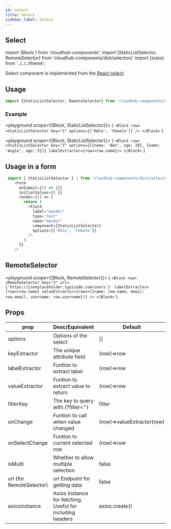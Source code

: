 ```yaml
---
id: select
title: Select
sidebar_label: Select
---
```


## Select


import {Block } from 'cloudhub-components';
import {StaticListSelector, RemoteSelector} from 'cloudhub-components/dist/selectors'
import {sizes} from '../../../theme';

Select component is implemented from the [React-select](https://react-select.com).

## Usage

```js
import {StaticListSelector, RemoteSelector} from 'cloudhub-components/dist/selectors'

```
### Example

<playground scope={{Block, StaticListSelector}}>
{
`<Block row>
    <StaticListSelector key="1" options={['Male', 'Female']} />
</Block>`
}
</playground>

<playground scope={{Block, StaticListSelector}}>
{
`<Block row>
    <StaticListSelector key="2" options={[{name: 'Ben', age: 20}, {name: 'Angie', age: 5}]} labelExtractor={row=>row.name}/>
</Block>`
}
</playground>


## Usage in a form

```js
 import { StaticListSelector } | from 'cloudhub-components/dist/selectors';
    <Form
      onSubmit={() => {}}
      initialValues={{ }}
      render={() => {
        return (
          <Field
            label="Gender"
            type="text"
            name="Gender"
            component={StaticListSelector}
            options={['Male', 'Female']}
          />
        );
      }}
    />
```

## RemoteSelector

<playground scope={{Block, RemoteSelector}}>
{
`<Block row>
    <RemoteSelector key="3" url={'https://jsonplaceholder.typicode.com/users'} 
            labelExtractor={row=>row.name}
            valueExtractor={row=>({name: row.name, email: row.email, username: row.username})}
            />
</Block>`
}
</playground>

## Props
<Block>
    <table>
        <thead>
            <tr><th>prop</th><th>Desc/Equivalent</th><th>Default</th></tr>
        </thead>
        <tbody>
            <tr><td>options</td><td>Options of the select</td><td>[]</td></tr>
            <tr><td>keyExtractor</td><td>The unique attribute field</td><td>(row)=>row</td></tr>
            <tr><td>labelExtractor</td><td>Funtion to extract label</td><td>(row)=>row</td></tr>
            <tr><td>valueExtractor</td><td>Funtion to extract value to return</td><td>(row)=>row</td></tr>
            <tr><td>filterKey</td><td>The key to query with.(?filter='') </td><td>filter</td></tr>
            <tr><td>onChange</td><td>Funtion to call when value changed</td><td>(row)=>valueExtractor(row)</td></tr>
            <tr><td>onSelectChange</td><td>Funtion to current selected row</td><td>(row)=>row</td></tr>
            <tr><td>isMulti</td><td>Whether to allow multiple selection</td><td>false</td></tr>
            <tr><td>url (for RemoteSelector)</td><td>url Endpoint for getting data</td><td>false</td></tr>
            <tr><td>axiosinstance</td><td>Axios instance for fetching. Useful for including headers</td><td>axios.create()</td></tr>
        </tbody>
    </table>
</Block>
